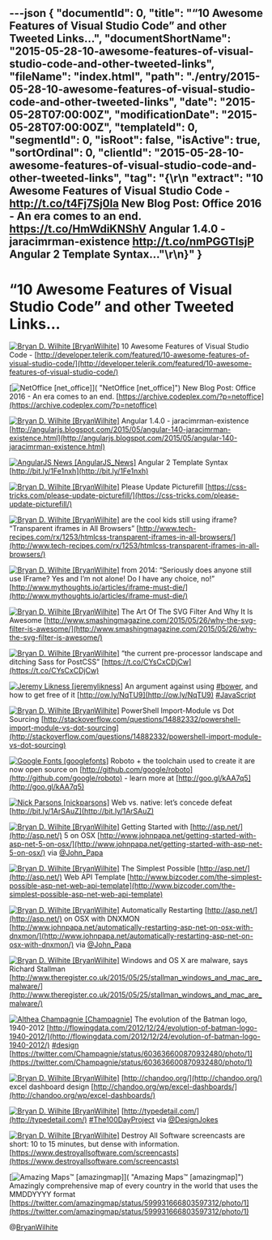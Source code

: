 ---json
{
  "documentId": 0,
  "title": "“10 Awesome Features of Visual Studio Code” and other Tweeted Links…",
  "documentShortName": "2015-05-28-10-awesome-features-of-visual-studio-code-and-other-tweeted-links",
  "fileName": "index.html",
  "path": "./entry/2015-05-28-10-awesome-features-of-visual-studio-code-and-other-tweeted-links",
  "date": "2015-05-28T07:00:00Z",
  "modificationDate": "2015-05-28T07:00:00Z",
  "templateId": 0,
  "segmentId": 0,
  "isRoot": false,
  "isActive": true,
  "sortOrdinal": 0,
  "clientId": "2015-05-28-10-awesome-features-of-visual-studio-code-and-other-tweeted-links",
  "tag": "{\r\n  \"extract\": \"10 Awesome Features of Visual Studio Code - <http://t.co/t4Fj7Sj0la>   New Blog Post: Office 2016 - An era comes to an end. <https://t.co/HmWdiKNShV>   Angular 1.4.0 - jaracimrman-existence <http://t.co/nmPGGTlsjP>   Angular 2 Template Syntax...\"\r\n}"
}
---

# “10 Awesome Features of Visual Studio Code” and other Tweeted Links…

[<img alt="Bryan D. Wilhite [BryanWilhite]" src="https://songhay.blob.core.windows.net/shared-social-twitter/BryanWilhite.jpeg">](http://songhayblog.azurewebsites.net/ "Bryan D. Wilhite [BryanWilhite]") 10 Awesome Features of Visual Studio Code - [http://developer.telerik.com/featured/10-awesome-features-of-visual-studio-code/](http://developer.telerik.com/featured/10-awesome-features-of-visual-studio-code/)

[<img alt="NetOffice [net_office]" src="https://songhay.blob.core.windows.net/shared-social-twitter/net_office.png">]( "NetOffice [net_office]") New Blog Post: Office 2016 - An era comes to an end. [https://archive.codeplex.com/?p=netoffice](https://archive.codeplex.com/?p=netoffice)

[<img alt="Bryan D. Wilhite [BryanWilhite]" src="https://songhay.blob.core.windows.net/shared-social-twitter/BryanWilhite.jpeg">](http://songhayblog.azurewebsites.net/ "Bryan D. Wilhite [BryanWilhite]") Angular 1.4.0 - jaracimrman-existence [http://angularjs.blogspot.com/2015/05/angular-140-jaracimrman-existence.html](http://angularjs.blogspot.com/2015/05/angular-140-jaracimrman-existence.html)

[<img alt="AngularJS News [AngularJS_News]" src="https://songhay.blob.core.windows.net/shared-social-twitter/AngularJS_News.png">](https://t.co/3hnT1SMSRh "AngularJS News [AngularJS_News]") Angular 2 Template Syntax [http://bit.ly/1Fe1nxh](http://bit.ly/1Fe1nxh)

[<img alt="Bryan D. Wilhite [BryanWilhite]" src="https://songhay.blob.core.windows.net/shared-social-twitter/BryanWilhite.jpeg">](http://songhayblog.azurewebsites.net/ "Bryan D. Wilhite [BryanWilhite]") Please Update Picturefill [https://css-tricks.com/please-update-picturefill/](https://css-tricks.com/please-update-picturefill/)

[<img alt="Bryan D. Wilhite [BryanWilhite]" src="https://songhay.blob.core.windows.net/shared-social-twitter/BryanWilhite.jpeg">](http://songhayblog.azurewebsites.net/ "Bryan D. Wilhite [BryanWilhite]") are the cool kids still using iframe? “Transparent iframes in All Browsers” [http://www.tech-recipes.com/rx/1253/htmlcss-transparent-iframes-in-all-browsers/](http://www.tech-recipes.com/rx/1253/htmlcss-transparent-iframes-in-all-browsers/)

[<img alt="Bryan D. Wilhite [BryanWilhite]" src="https://songhay.blob.core.windows.net/shared-social-twitter/BryanWilhite.jpeg">](http://songhayblog.azurewebsites.net/ "Bryan D. Wilhite [BryanWilhite]") from 2014: “Seriously does anyone still use IFrame? Yes and I’m not alone! Do I have any choice, no!” [http://www.mythoughts.io/articles/iframe-must-die/](http://www.mythoughts.io/articles/iframe-must-die/)

[<img alt="Bryan D. Wilhite [BryanWilhite]" src="https://songhay.blob.core.windows.net/shared-social-twitter/BryanWilhite.jpeg">](http://songhayblog.azurewebsites.net/ "Bryan D. Wilhite [BryanWilhite]") The Art Of The SVG Filter And Why It Is Awesome [http://www.smashingmagazine.com/2015/05/26/why-the-svg-filter-is-awesome/](http://www.smashingmagazine.com/2015/05/26/why-the-svg-filter-is-awesome/)

[<img alt="Bryan D. Wilhite [BryanWilhite]" src="https://songhay.blob.core.windows.net/shared-social-twitter/BryanWilhite.jpeg">](http://songhayblog.azurewebsites.net/ "Bryan D. Wilhite [BryanWilhite]") “the current pre-processor landscape and ditching Sass for PostCSS” [https://t.co/CYsCxCDjCw](https://t.co/CYsCxCDjCw)

[<img alt="Jeremy Likness [jeremylikness]" src="https://songhay.blob.core.windows.net/shared-social-twitter/jeremylikness.jpeg">](http://csharperimage.jeremylikness.com/ "Jeremy Likness [jeremylikness]") An argument against using [#bower](http://search.twitter.com/search?q=%23bower), and how to get free of it [http://ow.ly/NqTU9](http://ow.ly/NqTU9) [#JavaScript](http://search.twitter.com/search?q=%23JavaScript)

[<img alt="Bryan D. Wilhite [BryanWilhite]" src="https://songhay.blob.core.windows.net/shared-social-twitter/BryanWilhite.jpeg">](http://songhayblog.azurewebsites.net/ "Bryan D. Wilhite [BryanWilhite]") PowerShell Import-Module vs Dot Sourcing [http://stackoverflow.com/questions/14882332/powershell-import-module-vs-dot-sourcing](http://stackoverflow.com/questions/14882332/powershell-import-module-vs-dot-sourcing)

[<img alt="Google Fonts [googlefonts]" src="https://songhay.blob.core.windows.net/shared-social-twitter/googlefonts.png">](http://www.google.com/fonts "Google Fonts [googlefonts]") Roboto + the toolchain used to create it are now open source on [http://github.com/google/roboto](http://github.com/google/roboto) - learn more at [http://goo.gl/kAA7q5](http://goo.gl/kAA7q5)

[<img alt="Nick Parsons [nickparsons]" src="https://songhay.blob.core.windows.net/shared-social-twitter/nickparsons.jpg">](http://bit.ly/nickparsons "Nick Parsons [nickparsons]") Web vs. native: let’s concede defeat [http://bit.ly/1ArSAuZ](http://bit.ly/1ArSAuZ)

[<img alt="Bryan D. Wilhite [BryanWilhite]" src="https://songhay.blob.core.windows.net/shared-social-twitter/BryanWilhite.jpeg">](http://songhayblog.azurewebsites.net/ "Bryan D. Wilhite [BryanWilhite]") Getting Started with [http://asp.net/](http://asp.net/) 5 on OSX [http://www.johnpapa.net/getting-started-with-asp-net-5-on-osx/](http://www.johnpapa.net/getting-started-with-asp-net-5-on-osx/) via [@John_Papa](http://twitter.com/John_Papa)

[<img alt="Bryan D. Wilhite [BryanWilhite]" src="https://songhay.blob.core.windows.net/shared-social-twitter/BryanWilhite.jpeg">](http://songhayblog.azurewebsites.net/ "Bryan D. Wilhite [BryanWilhite]") The Simplest Possible [http://asp.net/](http://asp.net/) Web API Template [http://www.bizcoder.com/the-simplest-possible-asp-net-web-api-template](http://www.bizcoder.com/the-simplest-possible-asp-net-web-api-template)

[<img alt="Bryan D. Wilhite [BryanWilhite]" src="https://songhay.blob.core.windows.net/shared-social-twitter/BryanWilhite.jpeg">](http://songhayblog.azurewebsites.net/ "Bryan D. Wilhite [BryanWilhite]") Automatically Restarting [http://asp.net/](http://asp.net/) on OSX with DNXMON [http://www.johnpapa.net/automatically-restarting-asp-net-on-osx-with-dnxmon/](http://www.johnpapa.net/automatically-restarting-asp-net-on-osx-with-dnxmon/) via [@John_Papa](http://twitter.com/John_Papa)

[<img alt="Bryan D. Wilhite [BryanWilhite]" src="https://songhay.blob.core.windows.net/shared-social-twitter/BryanWilhite.jpeg">](http://songhayblog.azurewebsites.net/ "Bryan D. Wilhite [BryanWilhite]") Windows and OS X are malware, says Richard Stallman [http://www.theregister.co.uk/2015/05/25/stallman_windows_and_mac_are_malware/](http://www.theregister.co.uk/2015/05/25/stallman_windows_and_mac_are_malware/)

[<img alt="Althea Champagnie [Champagnie]" src="https://songhay.blob.core.windows.net/shared-social-twitter/Champagnie.jpeg">](http://about.me/champagnie "Althea Champagnie [Champagnie]") The evolution of the Batman logo, 1940-2012 [http://flowingdata.com/2012/12/24/evolution-of-batman-logo-1940-2012/](http://flowingdata.com/2012/12/24/evolution-of-batman-logo-1940-2012/) [#design](http://search.twitter.com/search?q=%23design) [https://twitter.com/Champagnie/status/603636600870932480/photo/1](https://twitter.com/Champagnie/status/603636600870932480/photo/1)

[<img alt="Bryan D. Wilhite [BryanWilhite]" src="https://songhay.blob.core.windows.net/shared-social-twitter/BryanWilhite.jpeg">](http://songhayblog.azurewebsites.net/ "Bryan D. Wilhite [BryanWilhite]") [http://chandoo.org/](http://chandoo.org/) excel dashboard design [http://chandoo.org/wp/excel-dashboards/](http://chandoo.org/wp/excel-dashboards/)

[<img alt="Bryan D. Wilhite [BryanWilhite]" src="https://songhay.blob.core.windows.net/shared-social-twitter/BryanWilhite.jpeg">](http://songhayblog.azurewebsites.net/ "Bryan D. Wilhite [BryanWilhite]") [http://typedetail.com/](http://typedetail.com/) [#The100DayProject](http://search.twitter.com/search?q=%23The100DayProject) via [@DesignJokes](http://twitter.com/DesignJokes)

[<img alt="Bryan D. Wilhite [BryanWilhite]" src="https://songhay.blob.core.windows.net/shared-social-twitter/BryanWilhite.jpeg">](http://songhayblog.azurewebsites.net/ "Bryan D. Wilhite [BryanWilhite]") Destroy All Software screencasts are short: 10 to 15 minutes, but dense with information. [https://www.destroyallsoftware.com/screencasts](https://www.destroyallsoftware.com/screencasts)

[<img alt="Amazing Maps™ [amazingmap]" src="https://songhay.blob.core.windows.net/shared-social-twitter/amazingmap.jpeg">]( "Amazing Maps™ [amazingmap]") Amazingly comprehensive map of every country in the world that uses the MMDDYYYY format [https://twitter.com/amazingmap/status/599931666803597312/photo/1](https://twitter.com/amazingmap/status/599931666803597312/photo/1)

@[BryanWilhite](https://twitter.com/BryanWilhite)
